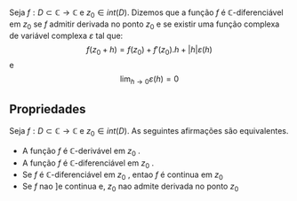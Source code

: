 

Seja $f : D ⊂ \mathbb C → \mathbb C$ e $z_0 ∈ int(D)$. Dizemos que a função $f$ é $\mathbb C$-diferenciável em $z_0$ se $f$ admitir derivada no ponto $z_0$ e se existir uma função complexa de variável complexa $ε$ tal que:
$$f(z_0+h)=f(z_0)+f'(z_0).h+|h|\varepsilon(h)$$
e
$$\lim_{h\to0}\varepsilon(h)=0$$

## Propriedades

Seja $f : D ⊂ \mathbb C → \mathbb C$ e $z_0 ∈ int(D)$. As seguintes afirmações são equivalentes.

- A função $f$ é $\mathbb C$-derivável em $z_0$ .
- A função $f$ é $\mathbb C$-diferenciável em $z_0$ .
- Se $f$ é $\mathbb C$-diferenciável em $z_0$ , entao $f$ é continua em $z_0$
- Se $f$ nao ]e continua e, $z_0$ nao admite derivada no ponto $z_0$

